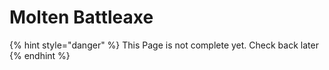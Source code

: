 # Molten Battleaxe

{% hint style="danger" %}
This Page is not complete yet. Check back later
{% endhint %}

